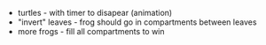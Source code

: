  - turtles - with timer to disapear (animation)
 - "invert" leaves - frog should go in compartments between leaves
 - more frogs - fill all compartments to win